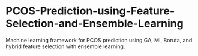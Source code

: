 # PCOS-Prediction-using-Feature-Selection-and-Ensemble-Learning
Machine learning framework for PCOS prediction using GA, MI, Boruta, and hybrid feature selection with ensemble learning.
